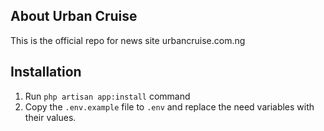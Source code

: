 ## About Urban Cruise

This is the official repo for news site urbancruise.com.ng

## Installation

1. Run `php artisan app:install` command
2. Copy the `.env.example` file to `.env` and replace the need variables with their values.
